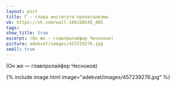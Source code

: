 ```yaml
---
layout: post
title: Г — глава института пронатализма
vk: https://vk.com/wall-166188545_405
tags: 
show_title: true
excerpt: (Он же — главпролайфер Чесноков)
picture: adekvat/images/457239276.jpg
small: true
---
```

(Он же — главпролайфер Чесноков)

{% include image.html image="adekvat/images/457239276.jpg" %}